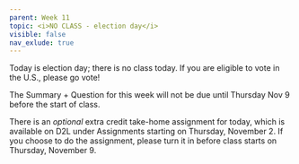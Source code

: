```yaml
---
parent: Week 11
topic: <i>NO CLASS - election day</i>
visible: false
nav_exlude: true
---
```


Today is election day; there is no class today. If you are eligible to vote in the U.S., please go vote! 

The Summary + Question for this week will not be due until Thursday Nov 9 before the start of class.

There is an *optional* extra credit take-home assignment for today, which is available on D2L under Assignments starting on Thursday, November 2. If you choose to do the assignment, please turn it in before class starts on Thursday, November 9.